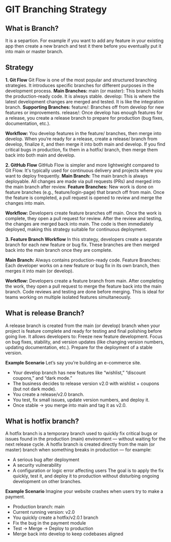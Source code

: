 # GIT Branching Strategy

## What is Branch? 
   It is a separtion. For example if you want to add any feature in your existing app then create a new branch and test it there before you eventually put it into main or master branch.

## Strategy
  **1. Git Flow**
  Git Flow is one of the most popular and structured branching strategies. It introduces specific branches for different purposes in the development process.
  **Main Branches:**
  main (or master): This branch holds the production-ready code. It is always stable.
  develop: This is where the latest development changes are merged and tested. It is like the integration branch.
  **Supporting Branches:**
  feature/: Branches off from develop for new features or improvements.
  release/: Once develop has enough features for a release, you create a release branch to prepare for production (bug fixes, documentation, etc.).

  **Workflow:**
  You develop features in the feature/ branches, then merge into develop.
  When you’re ready for a release, create a release/ branch from develop, finalize it, and then merge it into both main and develop.
  If you find critical bugs in production, fix them in a hotfix/ branch, then merge them back into both main and develop.

  **2. GitHub Flow**
  GitHub Flow is simpler and more lightweight compared to Git Flow. It's typically used for continuous delivery and projects where you want to deploy frequently.
  **Main Branch:**
  The main branch is always deployable. All changes are made via pull requests (PRs) and merged into the main branch after review.
  **Feature Branches:**
  New work is done on feature branches (e.g., feature/login-page) that branch off from main.
  Once the feature is completed, a pull request is opened to review and merge the changes into main.

  **Workflow:**
  Developers create feature branches off main.
  Once the work is complete, they open a pull request for review.
  After the review and testing, the changes are merged back into main.
  The code is then immediately deployed, making this strategy suitable for continuous deployment.

  **3. Feature Branch Workflow**
  In this strategy, developers create a separate branch for each new feature or bug fix. These branches are then merged back into the main branch once they are complete.

  **Main Branch:**
  Always contains production-ready code.
  Feature Branches: Each developer works on a new feature or bug fix in its own branch, then merges it into main (or develop).

  **Workflow:**
  Developers create a feature branch from main.
  After completing the work, they open a pull request to merge the feature back into the main branch.
  Code reviews and testing are done before merging.
  This is ideal for teams working on multiple isolated features simultaneously.

## What is release Branch?
A release branch is created from the main (or develop) branch when your project is feature complete and ready for testing and final polishing before going live.
  It allows developers to:
  Freeze new feature development.
  Focus on bug fixes, stability, and version updates (like changing version numbers, updating documentation, etc.).
  Prepare for the deployment of a stable version.

**Example Scenario**
Let’s say you’re building an e-commerce site.
- Your develop branch has new features like “wishlist,” “discount coupons,” and “dark mode.”
- The business decides to release version v2.0 with wishlist + coupons (but not dark mode).
- You create a release/v2.0 branch.
- You test, fix small issues, update version numbers, and deploy it.
- Once stable → you merge into main and tag it as v2.0.

## What is hotfix branch?
 A hotfix branch is a temporary branch used to quickly fix critical bugs or issues found in the production (main) environment — without waiting for the next release cycle.
A hotfix branch is created directly from the main (or master) branch when something breaks in production — for example:
  - A serious bug after deployment
  - A security vulnerability
  - A configuration or logic error affecting users
The goal is to apply the fix quickly, test it, and deploy it to production without disturbing ongoing development on other branches.

**Example Scenario**
Imagine your website crashes when users try to make a payment.
- Production branch: main
- Current running version: v2.0
- You quickly create a hotfix/v2.0.1 branch
- Fix the bug in the payment module
- Test → Merge → Deploy to production
- Merge back into develop to keep codebases aligned
